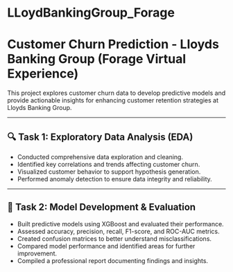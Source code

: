 # LLoydBankingGroup_Forage
# Customer Churn Prediction - Lloyds Banking Group (Forage Virtual Experience)

This project explores customer churn data to develop predictive models and provide actionable insights for enhancing customer retention strategies at Lloyds Banking Group.

---

## 🔍 Task 1: Exploratory Data Analysis (EDA)

- Conducted comprehensive data exploration and cleaning.
- Identified key correlations and trends affecting customer churn.
- Visualized customer behavior to support hypothesis generation.
- Performed anomaly detection to ensure data integrity and reliability.

---

## 🤖 Task 2: Model Development & Evaluation

- Built predictive models using XGBoost and evaluated their performance.
- Assessed accuracy, precision, recall, F1-score, and ROC-AUC metrics.
- Created confusion matrices to better understand misclassifications.
- Compared model performance and identified areas for further improvement.
- Compiled a professional report documenting findings and insights.
